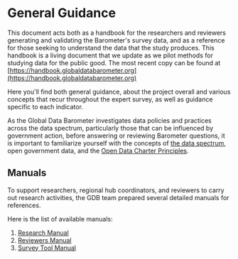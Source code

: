 # General Guidance

This document acts both as a handbook for the researchers and reviewers generating and validating the Barometer's survey data, and as a reference for those seeking to understand the data that the study produces. This handbook is a living document that we update as we pilot methods for studying data for the public good. The most recent copy can be found at [https://handbook.globaldatabarometer.org](https://handbook.globaldatabarometer.org) 

Here you'll find both general guidance, about the project overall and various concepts that recur throughout the expert survey, as well as guidance specific to each indicator. 

As the Global Data Barometer investigates data policies and practices across the data spectrum, particularly those that can be influenced by government action, before answering or reviewing Barometer questions, it is important to familiarize yourself with the concepts of [the data spectrum](https://theodi.org/about-the-odi/the-data-spectrum/), open government data, and the [Open Data Charter Principles](https://opendatacharter.net/principles/).

## Manuals
To support researchers, regional hub coordinators, and reviewers to carry out research activities, the GDB team prepared several detailed manuals for references. 

Here is the list of available manuals:

1. [Research Manual](https://docs.google.com/document/d/1E0gH4t3sVHkZ6tXhaIu700erlrGFvtZSpdaOH42mxmM/edit)
2. [Reviewers Manual](https://docs.google.com/document/d/1Jrp08xf6oF-4VzjiKLCQzfRGqKqRKgeVW1nxPodHTZI/edit)
3. [Survey Tool Manual](https://docs.google.com/document/d/1QAb3HRr2TsnkhRLta-w73krp_fsNsHIKw2YgfNyX3VA/edit)